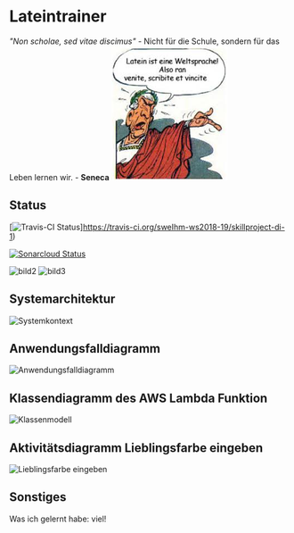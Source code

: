 # Lateintrainer

_"Non scholae, sed vitae discimus"_ - Nicht für die Schule, sondern für das Leben lernen wir. - **Seneca**
<img src="images/caesar2.jpg" alt="bildchen" class="inline"/>

## Status
[![Travis-CI Status](https://travis-ci.org/sweIhm-ws2018-19/skillproject-di-1.svg?branch=master)]https://travis-ci.org/sweIhm-ws2018-19/skillproject-di-1)

[![Sonarcloud Status](https://sonarcloud.io/api/project_badges/measure?project=alexa-skills-kit-samples%3Alatintrainer&metric=alert_status)](https://sonarcloud.io/dashboard?id=alexa-skills-kit-samples%3Alatintrainer)

<img src="images/asterix" alt="bild2" class="inline"/> <img src="images/caesar1" alt="bild3" class="inline"/>


## Systemarchitektur
<img src="" alt="Systemkontext" class="inline"/>

## Anwendungsfalldiagramm
<img src="" alt="Anwendungsfalldiagramm" class="inline"/>

## Klassendiagramm des AWS Lambda Funktion
<img src="" alt="Klassenmodell" class="inline"/>

## Aktivitätsdiagramm Lieblingsfarbe eingeben
<img src="" alt="Lieblingsfarbe eingeben" class="inline"/>

## Sonstiges
Was ich gelernt habe: viel!
